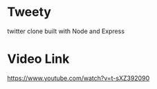 # Tweety
twitter clone built with Node and Express

# Video Link
https://www.youtube.com/watch?v=t-sXZ392090
